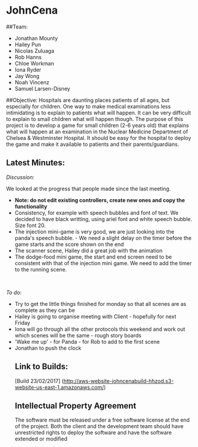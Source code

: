 # JohnCena
##Team:
* Jonathan Mounty 
* Hailey Pun
* Nicolas Zuluaga
* Rob Hanns
* Chloe Workman
* Iona Ryder
* Jay Wong
* Noah Vincenz
* Samuel Larsen-Disney

##Objective:
Hospitals are daunting places patients of all ages, but especially for children. One way to make medical examinations less intimidating is to explain to patients what will happen. It can be very difficult to explain to small children what will happen though. The purpose of this project is to develop a game for small children (2-6 years old) that explains what will happen at an examination in the Nuclear Medicine Department of Chelsea & Westminster Hospital. It should be easy for the hospital to deploy the game and make it available to patients and their parents/guardians.

## Latest Minutes: 
<p><em>Discussion:</em></p>
<p>We looked at the progress that people made since the last meeting.&nbsp;</p>
<ul>
<li><strong>Note: do not edit existing controllers, create new ones and copy the functionality</strong></li>
<li>Consistency, for example with speech bubbles and font of text. We decided to have black writting, using ariel font and white speech bubble. Size font 20.</li>
<li>The injection mini-game is very good, we are just looking into the panda's speech bubble. - We need a slight delay on the timer before the game starts and the score shown on the end</li>
<li>The scanner scene, Hailey did a great job with the animation</li>
<li>The dodge-food mini game, the start and end screen need to be consistent with that of the injection mini game. We need to add the timer to the running scene.</li>
</ul>
<p>&nbsp;</p>
<p><em>To do:</em></p>
<ul>
<li>Try to get the little things finished for monday so that all scenes are as complete as they can be</li>
<li>Hailey is going to organise meeting with Client - hopefully for next Friday</li>
<li>Iona will go through all the other protocols this weekend and work out which scenes will be the same - rough story boards&nbsp;</li>
<li>'Wake me up' - for Panda - for Rob to add to the first scene</li>
<li>Jonathan to push the clock&nbsp;</li>


## Link to Builds: 
[Build 23/02/2017] (http://aws-website-johncenabuild-hhzod.s3-website-us-east-1.amazonaws.com/)

## Intellectual Property Agreement
The software must be released under a free software license at the end of the project. Both the client and the development team should have unrestricted rights to deploy the software and have the software extended or modified
